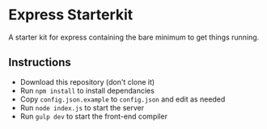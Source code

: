 # Express Starterkit

A starter kit for express containing the bare minimum to get things running.

## Instructions

* Download this repository (don't clone it)
* Run `npm install` to install dependancies
* Copy `config.json.example` to `config.json` and edit as needed
* Run `node index.js` to start the server
* Run `gulp dev` to start the front-end compiler